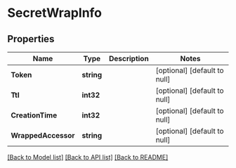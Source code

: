 # SecretWrapInfo

## Properties
Name | Type | Description | Notes
------------ | ------------- | ------------- | -------------
**Token** | **string** |  | [optional] [default to null]
**Ttl** | **int32** |  | [optional] [default to null]
**CreationTime** | **int32** |  | [optional] [default to null]
**WrappedAccessor** | **string** |  | [optional] [default to null]

[[Back to Model list]](../README.md#documentation-for-models) [[Back to API list]](../README.md#documentation-for-api-endpoints) [[Back to README]](../README.md)


